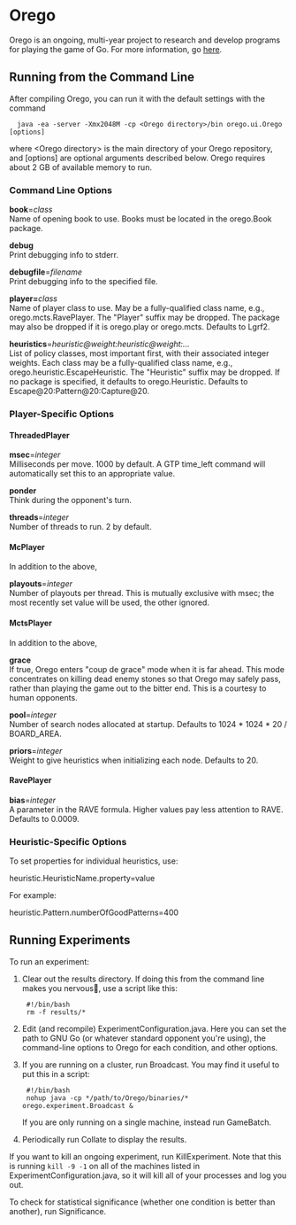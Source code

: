 # Orego

Orego is an ongoing, multi-year project to research and develop programs for playing the game of Go. For more information, go [here](https://sites.google.com/a/lclark.edu/drake/research/orego "Orego").

## Running from the Command Line

After compiling Orego, you can run it with the default settings with the command

      java -ea -server -Xmx2048M -cp <Orego directory>/bin orego.ui.Orego [options]

where &lt;Orego directory> is the main directory of your Orego repository, and [options] are optional arguments described below. Orego requires about 2 GB of available memory to run.

### Command Line Options

<strong>book</strong>=<em>class</em>  
Name of opening book to use. Books must be located in the orego.Book package.
	
<strong>debug</strong>  
Print debugging info to stderr.

<strong>debugfile</strong>=<em>filename</em>  
Print debugging info to the specified file.

<strong>player=</strong><em>class</em>  
Name of player class to use. May be a fully-qualified class name, e.g., orego.mcts.RavePlayer. The "Player" suffix may be dropped. The package may also be dropped if it is orego.play or orego.mcts. Defaults to Lgrf2.

<strong>heuristics</strong>=<em>heuristic@weight:heuristic@weight:...</em>  
List of policy classes, most important first, with their associated integer weights. Each class may be a fully-qualified class name, e.g., orego.heuristic.EscapeHeuristic. The "Heuristic" suffix may be dropped. If no package is specified, it defaults to orego.Heuristic. Defaults to Escape@20:Pattern@20:Capture@20.

### Player-Specific Options

#### ThreadedPlayer

<strong>msec</strong>=<em>integer</em>  
Milliseconds per move. 1000 by default. A GTP time_left command will automatically set this to an appropriate value.
	
<strong>ponder</strong>  
Think during the opponent's turn.
	
<strong>threads</strong>=<em>integer</em>  
Number of threads to run. 2 by default.

#### McPlayer

In addition to the above,

<strong>playouts</strong>=<em>integer</em>  
Number of playouts per thread. This is mutually exclusive with msec; the most recently set value will be used, the other ignored.

#### MctsPlayer

In addition to the above,

<strong>grace</strong>  
If true, Orego enters "coup de grace" mode when it is far ahead. This mode concentrates on killing dead enemy stones so that Orego may safely pass, rather than playing the game out to the bitter end. This is a courtesy to human opponents.

<strong>pool</strong>=<em>integer</em>    
Number of search nodes allocated at startup. Defaults to 1024 * 1024 * 20 / BOARD_AREA.

<strong>priors</strong>=<em>integer</em>    
Weight to give heuristics when initializing each node. Defaults to 20.

#### RavePlayer

<strong>bias</strong>=<em>integer</em>    
A parameter in the RAVE formula. Higher values pay less attention to RAVE. Defaults to 0.0009.

### Heuristic-Specific Options
	
To set properties for individual heuristics, use:

heuristic.HeuristicName.property=value

For example:

heuristic.Pattern.numberOfGoodPatterns=400

## Running Experiments

To run an experiment:

1. Clear out the results directory. If doing this from the command line makes you nervous, use a script like this:

        #!/bin/bash
        rm -f results/*

2. Edit (and recompile) ExperimentConfiguration.java. Here you can set the path to GNU Go
(or whatever standard opponent you're using), the command-line options to Orego for each
condition, and other options.

3. If you are running on a cluster, run Broadcast. You may find it useful to put this in a script:

        #!/bin/bash
        nohup java -cp */path/to/Orego/binaries/* orego.experiment.Broadcast &

   If you are only running on a single machine, instead run GameBatch.

4. Periodically run Collate to display the results.

If you want to kill an ongoing experiment, run KillExperiment. Note that this is running
`kill -9 -1` on all of the machines listed in ExperimentConfiguration.java, so it
will kill all of your processes and log you out.

To check for statistical significance (whether one condition is better than another), run Significance.